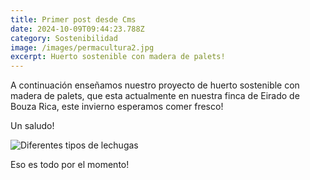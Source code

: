 ```yaml
---
title: Primer post desde Cms
date: 2024-10-09T09:44:23.788Z
category: Sostenibilidad
image: /images/permacultura2.jpg
excerpt: Huerto sostenible con madera de palets!
---
```

A﻿ continuación enseñamos nuestro proyecto de huerto sostenible con madera de palets, que esta actualmente en nuestra finca de Eirado de Bouza Rica, este invierno esperamos comer fresco! 

U﻿n saludo!

![Diferentes tipos de lechugas](/images/permacultura3.jpg "Lechuga en cascada!")

E﻿so es todo por el momento!